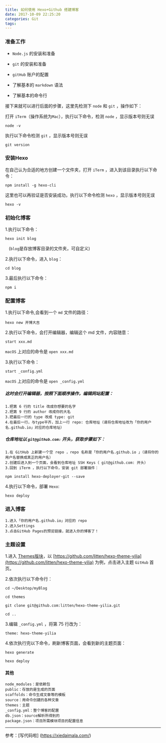 ```yaml
---
title: 如何使用 Hexo+Github 搭建博客
date: 2017-10-09 22:25:20
categories: Git
tags:
---
```



### 准备工作
- `Node.js` 的安装和准备

- `git` 的安装和准备

- `gitHub` 账户的配置

- 了解基本的 `markdown` 语法

- 了解基本的命令行

接下来就可以进行后面的步骤，这里先检测下 `node` 和 `git` ，操作如下：

打开 `iTerm`（操作系统为`Mac`），执行以下命令，检测 `node` ，显示版本号则无误

	node -v

执行以下命令检测 `git` ，显示版本号则无误

	git version

### 安装Hexo
在自己认为合适的地方创建一个文件夹，打开 `iTerm` ，进入到该目录执行以下命令：

	npm install -g hexo-cli

这里也可以再验证是否安装成功，执行以下命令检测 `hexo` ，显示版本号则无误

	hexo -v

### 初始化博客
1.执行以下命令：

	hexo init blog

&nbsp;&nbsp;&nbsp;(`blog`是存放博客目录的文件夹，可自定义)

2.执行以下命令，进入 `blog`：
 
	cd blog

3.最后执行以下命令：
 
	npm i

### 配置博客
1.执行以下命令,会看到一个 `md` 文件的路径：

	hexo new 开博大吉

2.执行以下命令，会打开编辑器，编辑这个 md 文件，内容随意：

	start xxx.md

`macOS` 上对应的命令是 `open xxx.md`

3.执行以下命令：

	start _config.yml

`macOS` 上对应的命令是 `open _config.yml`

##### 这时会打开编辑器，按照下面顺序操作，编辑网站配置：

	1.把第 6 行的 title 改成你想要的名字
	2.把第 9 行的 author 改成你的大名
	3.把最后一行的 type 改成 type: git
	4.在最后一行，与type平齐，加上一行 repo: 仓库地址（请将仓库地址改为「你的用户名.github.io」对应的仓库地址）

##### 仓库地址以 `git@github.com:` 开头，获取步骤如下：

	1.在 GitHub 上新建一个空 repo ，repo 名称是「你的用户名.github.io 」（请将你的用户名替换成真正的用户名）
	2.创建后进入到一个页面，会看到仓库地址 SSH Keys（ git@github.com: 开头）
	3.回到 iTerm ，执行以下命令，安装 git 部署插件：

```
npm install hexo-deployer-git --save
```

4.执行以下命令，部署 `Hexo`:

```
hexo deploy
```

### 进入博客
	1.进入「你的用户名.github.io」对应的 repo
	2.进入Settings
	3.点击GitHub Pages的预览链接，就进入你的博客了！

### 主题设置
1.进入 [Themes版块](https://github.com/hexojs/hexo/wiki/Themes)，以 [https://github.com/litten/hexo-theme-yilia](https://github.com/litten/hexo-theme-yilia) 为例，点击进入主题 `GitHub` 首页。

2.依次执行以下命令行：

	cd ~/Desktop/myBlog

	cd themes
	
	git clone git@github.com:litten/hexo-theme-yilia.git
	
	cd ..
	
3.编辑 `_config.yml` ，将第 75 行改为：
	
	theme: hexo-theme-yilia	
	
4.依次执行完以下命令，刷新博客页面，会看到新的主题页面：

	hexo generate
	
	hexo deploy

#### 其他

	node_modules：是依赖包
	public：存放的是生成的页面
	scaffolds：命令生成文章等的模板
	source：用命令创建的各种文章
	themes：主题
	_config.yml：整个博客的配置
	db.json：source解析所得到的
	package.json：项目所需模块项目的配置信息

----

参考：[写代码啦] (https://xiedaimala.com/)
	
	
